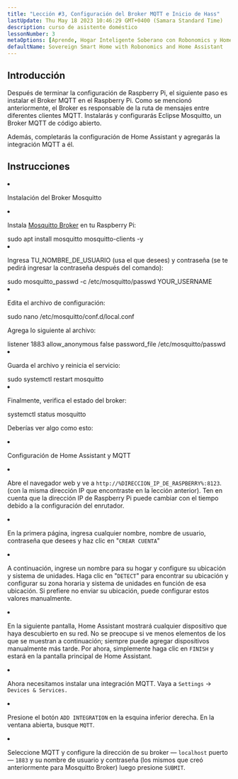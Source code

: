 ```yaml
---
title: "Lección #3, Configuración del Broker MQTT e Inicio de Hass"
lastUpdate: Thu May 18 2023 10:46:29 GMT+0400 (Samara Standard Time)
description: curso de asistente doméstico
lessonNumber: 3
metaOptions: [Aprende, Hogar Inteligente Soberano con Robonomics y Home Assistant]
defaultName: Sovereign Smart Home with Robonomics and Home Assistant
---
```


## Introducción

Después de terminar la configuración de Raspberry Pi, el siguiente paso es instalar el Broker MQTT en el Raspberry Pi. Como se mencionó anteriormente, el Broker es responsable de la ruta de mensajes entre diferentes clientes MQTT. Instalarás y configurarás Eclipse Mosquitto, un Broker MQTT de código abierto.

<LessonImages src="smart-house-course/lesson-3-1.jpg" alt="scheme" imageClasses="mb"/>

Además, completarás la configuración de Home Assistant y agregarás la integración MQTT a él.

## Instrucciones

<List type="numbers">

<li>


Instalación del Broker Mosquitto

<List>
<li>

Instala [Mosquitto Broker](https://mosquitto.org/) en tu Raspberry Pi:


<LessonCodeWrapper language="bash" noLines>
sudo apt install mosquitto mosquitto-clients -y
</LessonCodeWrapper>
</li>

<li>

Ingresa TU_NOMBRE_DE_USUARIO (usa el que desees) y contraseña (se te pedirá ingresar la contraseña después del comando):

<LessonCodeWrapper language="bash" noLines codeClass="big-code">
sudo mosquitto_passwd -c /etc/mosquitto/passwd YOUR_USERNAME
</LessonCodeWrapper>

</li>

<li>

Edita el archivo de configuración:

<LessonCodeWrapper language="bash" noLines>
sudo nano /etc/mosquitto/conf.d/local.conf
</LessonCodeWrapper>

Agrega lo siguiente al archivo:

<LessonCodeWrapper language="bash">
listener 1883
allow_anonymous false
password_file /etc/mosquitto/passwd
</LessonCodeWrapper>
</li>

<li>

Guarda el archivo y reinicia el servicio:

<LessonCodeWrapper language="bash" noLines>
sudo systemctl restart mosquitto
</LessonCodeWrapper>
</li>

<li>

Finalmente, verifica el estado del broker:

<LessonCodeWrapper language="bash" noLines>
systemctl status mosquitto
</LessonCodeWrapper>

Deberías ver algo como esto:

<LessonImages src="smart-house-course/lesson-3-2.jpg" alt="code"/>
</li>
</List>
</li>

<li>

Configuración de Home Assistant y MQTT

<List>

<li>

Abre el navegador web y ve a <code>http://%DIRECCION_IP_DE_RASPBERRY%:8123</code>. (con la misma dirección IP que encontraste en la lección anterior). Ten en cuenta que la dirección IP de Raspberry Pi puede cambiar con el tiempo debido a la configuración del enrutador. 

<LessonVideo controls :videos="[{src: 'https://crustipfs.info/ipfs/QmYd1Mh2VHVyF3WgvFsN3NFkozXscnCVmEV2YG86UKtK3C', type:'mp4'}]" />

</li>

<li>

En la primera página, ingresa cualquier nombre, nombre de usuario, contraseña que desees y haz clic en "<code>CREAR CUENTA</code>"
</li>

<li>

A continuación, ingrese un nombre para su hogar y configure su ubicación y sistema de unidades. Haga clic en "<code>DETECT</code>" para encontrar su ubicación y configurar su zona horaria y sistema de unidades en función de esa ubicación. Si prefiere no enviar su ubicación, puede configurar estos valores manualmente.

</li>

<li>

En la siguiente pantalla, Home Assistant mostrará cualquier dispositivo que haya descubierto en su red. No se preocupe si ve menos elementos de los que se muestran a continuación; siempre puede agregar dispositivos manualmente más tarde. Por ahora, simplemente haga clic en <code>FINISH</code> y estará en la pantalla principal de Home Assistant.

</li>

<li>

Ahora necesitamos instalar una integración MQTT. Vaya a <code>Settings</code> -> <code>Devices & Services.</code>

<LessonVideo controls :videos="[{src: 'https://crustipfs.info/ipfs/QmYm9qNfpGdePRHRvmahY2DgHXRfAWNN6CasEY4tFRBARr', type:'mp4'}]" />

</li>

<li>

Presione el botón <code>ADD INTEGRATION</code> en la esquina inferior derecha. En la ventana abierta, busque <code>MQTT</code>.

</li>

<li>

Seleccione MQTT y configure la dirección de su broker — <code>localhost</code> puerto — <code>1883</code> y su nombre de usuario y contraseña (los mismos que creó anteriormente para Mosquitto Broker) luego presione <code>SUBMIT</code>.
</li>

</List>
</li>
</List>